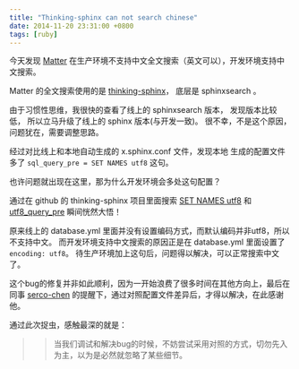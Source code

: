 ```yaml
---
title: "Thinking-sphinx can not search chinese"
date: 2014-11-20 23:31:00 +0800
tags: [ruby]
---
```


今天发现 [Matter](www.matter.build) 在生产环境不支持中文全文搜索（英文可以），开发环境支持中文搜索。

Matter 的全文搜索使用的是 [thinking-sphinx](https://github.com/pat/thinking-sphinx)，
底层是 sphinxsearch 。

由于习惯性思维，我很快的查看了线上的 sphinxsearch 版本，
发现版本比较低， 所以立马升级了线上的 sphinx 版本(与开发一致)。
很不幸，不是这个原因，问题犹在，需要调整思路。

经过对比线上和本地自动生成的 x.sphinx.conf 文件，发现本地
生成的配置文件多了 `sql_query_pre = SET NAMES utf8` 这句。

也许问题就出现在这里，那为什么开发环境会多处这句配置？

通过在 github 的 thinking-sphinx 项目里面搜索 [SET NAMES utf8](https://github.com/pat/thinking-sphinx/search?utf8=%E2%9C%93&q=utf8_query_pre&type=Code)
和 [utf8_query_pre](https://github.com/pat/thinking-sphinx/search?utf8=%E2%9C%93&q=utf8_query_pre&type=Code)
瞬间恍然大悟！

原来线上的 database.yml 里面并没有设置编码方式，而默认编码并非utf8，所以不支持中文。
而开发环境支持中文搜索的原因正是在 database.yml 里面设置了 `encoding: utf8`。
待生产环境加上这句后，问题得以解决，可以正常搜索中文了。

这个bug的修复并非如此顺利，因为一开始浪费了很多时间在其他方向上，最后在同事
[serco-chen](https://github.com/serco-chen) 的提醒下，通过对照配置文件差异后，才得以解决，在此感谢他。

通过此次捉虫，感触最深的就是：
>>当我们调试和解决bug的时候，不妨尝试采用对照的方式，切勿先入为主，以为是必然就忽略了某些细节。
